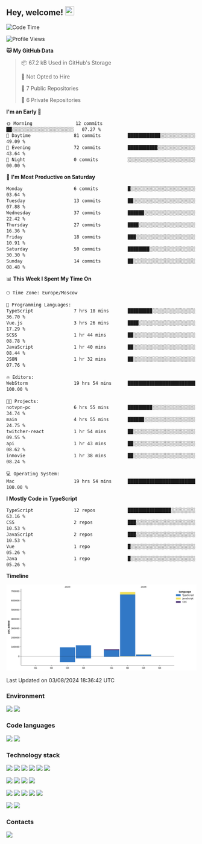 ## Hey, welcome!   <img src="https://github.com/blackcater/blackcater/raw/main/images/Hi.gif" height="24" width="24"/></h1>

<!--START_SECTION:waka-->
![Code Time](http://img.shields.io/badge/Code%20Time-186%20hrs%2032%20mins-blue)

![Profile Views](http://img.shields.io/badge/Profile%20Views-0-blue)

**🐱 My GitHub Data** 

> 📦 67.2 kB Used in GitHub's Storage 
 > 
> 🚫 Not Opted to Hire
 > 
> 📜 7 Public Repositories 
 > 
> 🔑 6 Private Repositories 
 > 
**I'm an Early 🐤** 

```text
🌞 Morning                12 commits          ██░░░░░░░░░░░░░░░░░░░░░░░   07.27 % 
🌆 Daytime                81 commits          ████████████░░░░░░░░░░░░░   49.09 % 
🌃 Evening                72 commits          ███████████░░░░░░░░░░░░░░   43.64 % 
🌙 Night                  0 commits           ░░░░░░░░░░░░░░░░░░░░░░░░░   00.00 % 
```
📅 **I'm Most Productive on Saturday** 

```text
Monday                   6 commits           █░░░░░░░░░░░░░░░░░░░░░░░░   03.64 % 
Tuesday                  13 commits          ██░░░░░░░░░░░░░░░░░░░░░░░   07.88 % 
Wednesday                37 commits          ██████░░░░░░░░░░░░░░░░░░░   22.42 % 
Thursday                 27 commits          ████░░░░░░░░░░░░░░░░░░░░░   16.36 % 
Friday                   18 commits          ███░░░░░░░░░░░░░░░░░░░░░░   10.91 % 
Saturday                 50 commits          ████████░░░░░░░░░░░░░░░░░   30.30 % 
Sunday                   14 commits          ██░░░░░░░░░░░░░░░░░░░░░░░   08.48 % 
```


📊 **This Week I Spent My Time On** 

```text
🕑︎ Time Zone: Europe/Moscow

💬 Programming Languages: 
TypeScript               7 hrs 18 mins       █████████░░░░░░░░░░░░░░░░   36.70 % 
Vue.js                   3 hrs 26 mins       ████░░░░░░░░░░░░░░░░░░░░░   17.29 % 
SCSS                     1 hr 44 mins        ██░░░░░░░░░░░░░░░░░░░░░░░   08.78 % 
JavaScript               1 hr 40 mins        ██░░░░░░░░░░░░░░░░░░░░░░░   08.44 % 
JSON                     1 hr 32 mins        ██░░░░░░░░░░░░░░░░░░░░░░░   07.76 % 

🔥 Editors: 
WebStorm                 19 hrs 54 mins      █████████████████████████   100.00 % 

🐱‍💻 Projects: 
notvpn-pc                6 hrs 55 mins       █████████░░░░░░░░░░░░░░░░   34.74 % 
main                     4 hrs 55 mins       ██████░░░░░░░░░░░░░░░░░░░   24.75 % 
twitcher-react           1 hr 54 mins        ██░░░░░░░░░░░░░░░░░░░░░░░   09.55 % 
api                      1 hr 43 mins        ██░░░░░░░░░░░░░░░░░░░░░░░   08.62 % 
inmovie                  1 hr 38 mins        ██░░░░░░░░░░░░░░░░░░░░░░░   08.24 % 

💻 Operating System: 
Mac                      19 hrs 54 mins      █████████████████████████   100.00 % 
```

**I Mostly Code in TypeScript** 

```text
TypeScript               12 repos            ████████████████░░░░░░░░░   63.16 % 
CSS                      2 repos             ███░░░░░░░░░░░░░░░░░░░░░░   10.53 % 
JavaScript               2 repos             ███░░░░░░░░░░░░░░░░░░░░░░   10.53 % 
Vue                      1 repo              █░░░░░░░░░░░░░░░░░░░░░░░░   05.26 % 
Java                     1 repo              █░░░░░░░░░░░░░░░░░░░░░░░░   05.26 % 
```



**Timeline**

![Lines of Code chart](https://raw.githubusercontent.com/IntarialN/IntarialN/main/assets/bar_graph.png)


 Last Updated on 03/08/2024 18:36:42 UTC
<!--END_SECTION:waka-->

### Environment

![](https://img.shields.io/badge/IDE_WebStorm-informational?style=flat&logo=WebStorm&logoColor=white&color=0E1117)
![](https://img.shields.io/badge/OS_macOS-informational?style=flat&logo=macos&logoColor=white&color=0E1117)

### Code languages

![](https://img.shields.io/badge/TypeScript-informational?style=flat&logo=TypeScript&logoColor=white&color=0E1117)
![](https://img.shields.io/badge/JavaScript-informational?style=flat&logo=JavaScript&logoColor=white&color=0E1117)

### Technology stack

![](https://img.shields.io/badge/React-informational?style=flat&logo=React&logoColor=white&color=0E1117)
![](https://img.shields.io/badge/React_Native-informational?style=flat&logo=React&logoColor=white&color=0E1117)
![](https://img.shields.io/badge/Electron-informational?style=flat&logo=Electron&logoColor=white&color=0E1117)
![](https://img.shields.io/badge/Vite-informational?style=flat&logo=Vite&logoColor=white&color=0E1117)
![](https://img.shields.io/badge/Mobx-informational?style=flat&logo=MobX&logoColor=white&color=0E1117)
![](https://img.shields.io/badge/Redux-informational?style=flat&logo=Redux&logoColor=white&color=0E1117)

![](https://img.shields.io/badge/Node.js-informational?style=flat&logo=Node.js&logoColor=white&color=0E1117)
![](https://img.shields.io/badge/Nest.js-informational?style=flat&logo=Node.js&logoColor=white&color=0E1117)
![](https://img.shields.io/badge/TypeORM-informational?style=flat&logo=Node.js&logoColor=white&color=0E1117)
![](https://img.shields.io/badge/Express-informational?style=flat&logo=Express&logoColor=white&color=0E1117)

![](https://img.shields.io/badge/PostgreSQL-informational?style=flat&logo=PostgreSQL&logoColor=white&color=0E1117)
![](https://img.shields.io/badge/MongoDB-informational?style=flat&logo=MongoDB&logoColor=white&color=0E1117)
![](https://img.shields.io/badge/MySQL-informational?style=flat&logo=MySQL&logoColor=white&color=0E1117)
![](https://img.shields.io/badge/Redis-informational?style=flat&logo=Redis&logoColor=white&color=0E1117)
![](https://img.shields.io/badge/Docker-informational?style=flat&logo=docker&logoColor=white&color=0E1117)

![](https://img.shields.io/badge/GitHub-informational?style=flat&logo=github&logoColor=white&color=0E1117)
![](https://img.shields.io/badge/GitLab-informational?style=flat&logo=gitlab&logoColor=white&color=0E1117)

### Contacts

[![](https://img.shields.io/badge/Intarial-informational?style=flat&logo=Telegram&logoColor=white&color=0E1117)](https://t.me/intarial)
